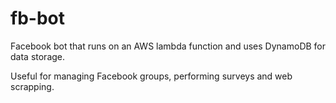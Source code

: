 # fb-bot

Facebook bot that runs on an AWS lambda function and uses DynamoDB for data storage.

Useful for managing Facebook groups, performing surveys and web scrapping.
